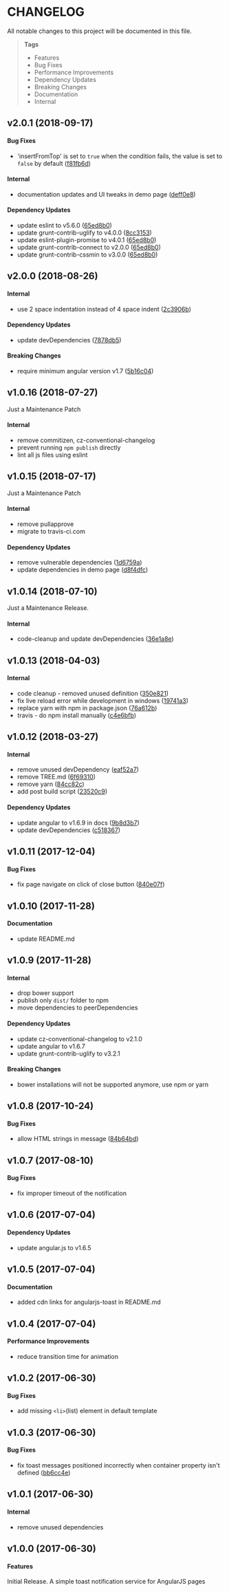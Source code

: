 # CHANGELOG

All notable changes to this project will be documented in this file.

> **Tags**
> - Features
> - Bug Fixes
> - Performance Improvements
> - Dependency Updates
> - Breaking Changes
> - Documentation
> - Internal

## v2.0.1 (2018-09-17)

#### Bug Fixes

* 'insertFromTop' is set to `true` when the condition fails, the value is set to `false` by default ([f81fb6d](https://github.com/Sibiraj-S/angularjs-toast/commit/f81fb6d))

#### Internal

* documentation updates and UI tweaks in demo page ([deff0e8](https://github.com/Sibiraj-S/angularjs-toast/commit/deff0e8))

#### Dependency Updates

* update eslint to v5.6.0 ([65ed8b0](https://github.com/Sibiraj-S/angularjs-toast/commit/65ed8b0))
* update grunt-contrib-uglify to v4.0.0 ([8cc3153](https://github.com/Sibiraj-S/angularjs-toast/commit/8cc3153))
* update eslint-plugin-promise to v4.0.1 ([65ed8b0](https://github.com/Sibiraj-S/angularjs-toast/commit/65ed8b0))
* update grunt-contrib-connect to v2.0.0 ([65ed8b0](https://github.com/Sibiraj-S/angularjs-toast/commit/65ed8b0))
* update grunt-contrib-cssmin to v3.0.0 ([65ed8b0](https://github.com/Sibiraj-S/angularjs-toast/commit/65ed8b0))

## v2.0.0 (2018-08-26)

#### Internal

* use 2 space indentation instead of 4 space indent ([2c3906b](https://github.com/Sibiraj-S/angularjs-toast/commit/2c3906b))

#### Dependency Updates

* update devDependencies ([7878db5](https://github.com/Sibiraj-S/angularjs-toast/commit/7878db5))

#### Breaking Changes

* require minimum angular version v1.7 ([5b16c04](https://github.com/Sibiraj-S/angularjs-toast/commit/5b16c04))

## v1.0.16 (2018-07-27)

Just a Maintenance Patch

#### Internal

* remove commitizen, cz-conventional-changelog
* prevent running `npm publish` directly
* lint all js files using eslint

## v1.0.15 (2018-07-17)

Just a Maintenance Patch

#### Internal

* remove pullapprove
* migrate to travis-ci.com

#### Dependency Updates

* remove vulnerable dependencies ([1d6759a](https://github.com/Sibiraj-S/angularjs-toast/commit/1d6759a))
* update dependencies in demo page ([d8f4dfc](https://github.com/Sibiraj-S/angularjs-toast/commit/d8f4dfc))

## v1.0.14 (2018-07-10)

Just a Maintenance Release.

#### Internal

* code-cleanup and update devDependencies ([36e1a8e](https://github.com/Sibiraj-S/angularjs-toast/commit/36e1a8e))

## v1.0.13 (2018-04-03)

#### Internal

* code cleanup - removed unused definition ([350e821](https://github.com/Sibiraj-S/angularjs-toast/commit/350e821))
* fix live reload error while development in windows ([19741a3](https://github.com/Sibiraj-S/angularjs-toast/commit/19741a3))
* replace yarn with npm in package.json ([76a612b](https://github.com/Sibiraj-S/angularjs-toast/commit/76a612b))
* travis - do npm install manually ([c4e6bfb](https://github.com/Sibiraj-S/angularjs-toast/commit/c4e6bfb))

## v1.0.12 (2018-03-27)

#### Internal

* remove unused devDependency ([eaf52a7](https://github.com/Sibiraj-S/angularjs-toast/commit/eaf52a7))
* remove TREE.md ([6f69310](https://github.com/Sibiraj-S/angularjs-toast/commit/6f69310))
* remove yarn ([84cc82c](https://github.com/Sibiraj-S/angularjs-toast/commit/84cc82c))
* add post build script ([23520c9](https://github.com/Sibiraj-S/angularjs-toast/commit/23520c9))

#### Dependency Updates

* update angular to v1.6.9 in docs ([9b8d3b7](https://github.com/Sibiraj-S/angularjs-toast/commit/9b8d3b7))
* update devDependencies ([c518367](https://github.com/Sibiraj-S/angularjs-toast/commit/c518367))

## v1.0.11 (2017-12-04)

#### Bug Fixes

* fix page navigate on click of close button ([840e07f](https://github.com/Sibiraj-S/angularjs-toast/commit/840e07f))

## v1.0.10 (2017-11-28)

#### Documentation

* update README.md

## v1.0.9 (2017-11-28)

#### Internal

* drop bower support
* publish only `dist/` folder to npm
* move dependencies to peerDependencies

#### Dependency Updates

* update cz-conventional-changelog to v2.1.0
* update angular to v1.6.7
* update grunt-contrib-uglify to v3.2.1

#### Breaking Changes

* bower installations will not be supported anymore, use npm or yarn

## v1.0.8 (2017-10-24)

#### Bug Fixes

* allow HTML strings in message ([84b64bd](https://github.com/Sibiraj-S/angularjs-toast/commit/84b64bd))

## v1.0.7 (2017-08-10)

#### Bug Fixes

* fix improper timeout of the notification

## v1.0.6 (2017-07-04)

#### Dependency Updates

* update angular.js to v1.6.5

## v1.0.5 (2017-07-04)

#### Documentation

* added cdn links for angularjs-toast in README.md

## v1.0.4 (2017-07-04)

#### Performance Improvements

* reduce transition time for animation

## v1.0.2 (2017-06-30)

#### Bug Fixes

* add missing `<li>`(list) element in default template

## v1.0.3 (2017-06-30)

#### Bug Fixes

* fix toast messages positioned incorrectly when container property isn't defined ([bb6cc4e](https://github.com/Sibiraj-S/angularjs-toast/commit/bb6cc4e))

## v1.0.1 (2017-06-30)

#### Internal

* remove unused dependencies

## v1.0.0 (2017-06-30)

#### Features

Initial Release. A simple toast notification service for AngularJS pages
